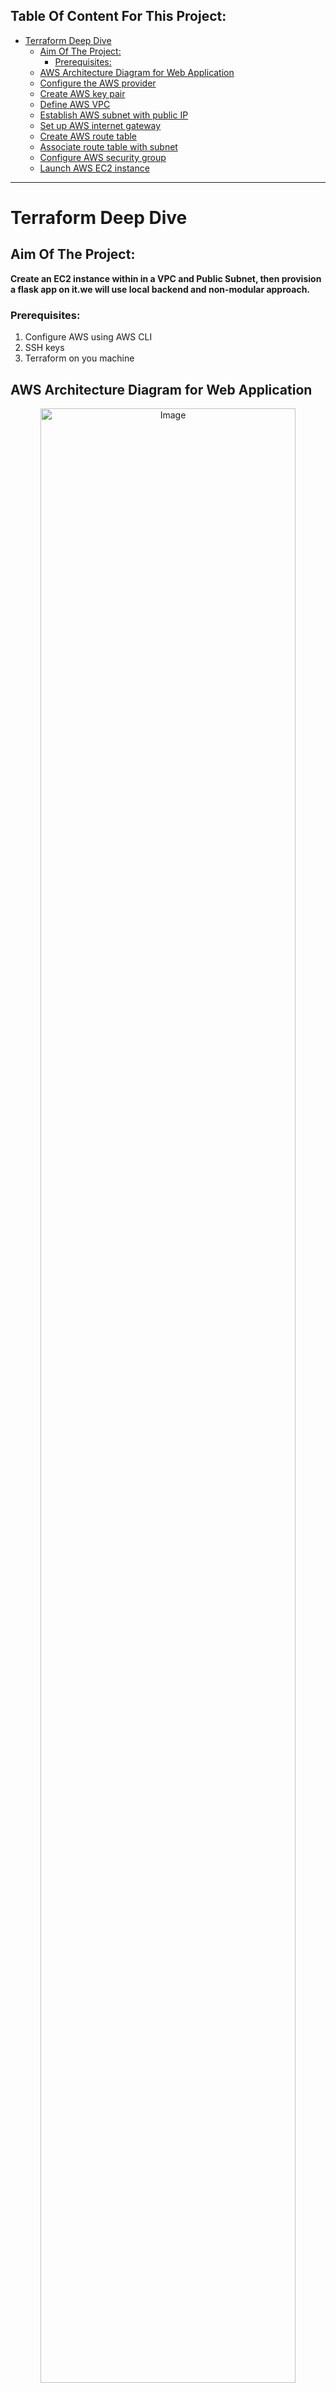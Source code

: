 ## Table Of Content For This Project:
- [Terraform Deep Dive](#terraform-deep-dive)
  - [Aim Of The Project:](#aim-of-the-project)
    - [Prerequisites:](#prerequisites)
  - [AWS Architecture Diagram for Web Application](#aws-architecture-diagram-for-web-application)
  - [Configure the AWS provider](#configure-the-aws-provider)
  - [Create AWS key pair](#create-aws-key-pair)
  - [Define AWS VPC](#define-aws-vpc)
  - [Establish AWS subnet with public IP](#establish-aws-subnet-with-public-ip)
  - [Set up AWS internet gateway](#set-up-aws-internet-gateway)
  - [Create AWS route table](#create-aws-route-table)
  - [Associate route table with subnet](#associate-route-table-with-subnet)
  - [Configure AWS security group](#configure-aws-security-group)
  - [Launch AWS EC2 instance](#launch-aws-ec2-instance)
---


# Terraform Deep Dive


## Aim Of The Project:
**Create an EC2 instance within in a VPC and Public Subnet, then provision a flask app on it.we will use local backend and non-modular approach.**

### Prerequisites:
1. Configure AWS using AWS CLI
2. SSH keys
3. Terraform on you machine

## AWS Architecture Diagram for Web Application



<div style="text-align:center;">
  <img src="./IMG/architecture.png" alt="Image" style="width:90%;">
</div>


This architecture employs Terraform to build AWS infrastructure elements, including a **VPC**, **subnet**, **security groups**, and an **EC2 instance**.The EC2 instance is configured to host a **Flask web application**, accessible via **HTTP on port 80**, demonstrating seamless automation of deployment and networking configurations.

## Configure the AWS provider

You should specify the **version** as well as the AWS **region** you want the provider to operate in.

```
# Specify required provider and version
terraform {
  required_providers {
    aws = {
      source  = "hashicorp/aws"
      version = "~> 3.0"  # Use a version constraint for compatibility
    }
  }
}

# Configure AWS provider with the region
provider "aws" {
  region = "us-east-1"
}
```

## Create AWS key pair

The following configuration creates an AWS ****key pair****. It requires an SSH ****public key**** and a ****key name****.

```
resource "aws_key_pair" "example" {
  key_name   = "terraform-demo"  # Set a unique name for your key pair
  public_key = file("~/.ssh/id_rsa.pub")  # Specify the path to your public key file
}
```

## Define AWS VPC

Create a **VPC** with a **CIDR block** of 10.0.0.0/16.

```
resource "aws_vpc" "myvpc" {
  cidr_block = "10.0.0.0/16"  # Set the desired CIDR block for your VPC
}
```

## Establish AWS subnet with public IP

Terraform code for creating an AWS **subnet** in VPC **"myvpc"** with CIDR **"10.0.0.0/24"** in availability zone **"us-east-1a"** and enabling public IPs on launch.

```
resource "aws_subnet" "sub1" {
  vpc_id                  = aws_vpc.myvpc.id  # Reference the ID of the VPC created earlier
  cidr_block              = "10.0.0.0/24"  # Set the CIDR block for the subnet
  availability_zone       = "us-east-1a"  # Choose the desired availability zone
  map_public_ip_on_launch = true  # Enable automatic assignment of public IPs to instances
}
```

## Set up AWS internet gateway

This Terraform code creates an AWS **internet gateway** attached to the VPC named **"myvpc"**

```
resource "aws_internet_gateway" "igw" {
  vpc_id = aws_vpc.myvpc.id  # Attach the Internet Gateway to the previously created VPC
}
```

## Create AWS route table

This Terraform code creates an AWS **route table** named **"RT"** associated with the VPC **"myvpc"** with a default route for all traffic pointing to the internet gateway named **"igw"**

```
resource "aws_route_table" "RT" {
  vpc_id = aws_vpc.myvpc.id  # Specify the VPC ID for the route table

  route {
    cidr_block = "0.0.0.0/0"  # Default route for all traffic
    gateway_id = aws_internet_gateway.igw.id  # Route traffic via the Internet Gateway
  }
}
```


## Associate route table with subnet

This Terraform code **associates** the route table **"RT"** with the subnet **"sub1"** using the association named **"rta1."**

```
resource "aws_route_table_association" "rta1" {
  subnet_id      = aws_subnet.sub1.id  # Associate the route table with the specified subnet
  route_table_id = aws_route_table.RT.id  # Specify the ID of the route table
}
```

## Configure AWS security group

This Terraform code creates an AWS security group named **"webSg"** in the VPC **"myvpc"** allowing incoming **HTTP** traffic on **port 80** from within the VPC, incoming **SSH** traffic on **port 22** from anywhere, and allowing **all** outgoing traffic. It also includes a tag for **better identification** with the name **"Web-sg"**

```
resource "aws_security_group" "webSg" {
  name   = "web"  # Set the name for the security group
  vpc_id = aws_vpc.myvpc.id  # Specify the VPC ID where the security group will be created

  ingress {
    description = "HTTP from VPC"  # Allow incoming HTTP traffic from within the VPC
    from_port   = 80
    to_port     = 80
    protocol    = "tcp"
    cidr_blocks = ["0.0.0.0/0"]
  }
  ingress {
    description = "SSH"  # Allow incoming SSH traffic from anywhere
    from_port   = 22
    to_port     = 22
    protocol    = "tcp"
    cidr_blocks = ["0.0.0.0/0"]
  }

  egress {
    from_port   = 0
    to_port     = 0
    protocol    = "-1"  # Allow all outgoing traffic
    cidr_blocks = ["0.0.0.0/0"]
  }

  tags = {
    Name = "Web-sg"  # Set a tag for better identification
  }
}
```



## Launch AWS EC2 instance

This Terraform code provisions an AWS EC2 instance named **"server"** using the specified **AMI** ("ami-0261755bbcb8c4a84"), **instance type ("t2.micro")**, and **key pair** ("example"). It places the instance in the subnet **"sub1"** and associates it with the security group **"webSg."**

The code also establishes an SSH connection to the instance, copies a **local file ("app.py")** to the remote instance, and executes inline commands on the remote instance, including updating package lists, installing **Python3** and **Flask**, and starting the **"app.py"** application in the **background**.

```
resource "aws_instance" "server" {
  ami                    = "ami-0261755bbcb8c4a84"  # Specify the desired Amazon Machine Image (AMI)
  instance_type          = "t2.micro"  # Choose the instance type
  key_name               = aws_key_pair.example.key_name  # Use the key pair created earlier
  vpc_security_group_ids = [aws_security_group.webSg.id]  # Attach the security group to the instance
  subnet_id              = aws_subnet.sub1.id  # Place the instance in the specified subnet

  connection {
    type        = "ssh"
    user        = "ubuntu"  # Replace with the appropriate username for your EC2 instance
    private_key = file("~/.ssh/id_rsa")  # Replace with the path to your private key
    host        = self.public_ip
  }

  # File provisioner to copy a file from local to the remote EC2 instance
  provisioner "file" {
    source      = "app.py"  # Replace with the path to your local file
    destination = "/home/ubuntu/app.py"  # Replace with the path on the remote instance
  }

  provisioner "remote-exec" {
    inline = [
      "echo 'Hello from the remote instance'",
      "sudo apt update -y",  # Update package lists (for Ubuntu)
      "sudo apt-get install -y python3-pip",  # Example package installation
      "cd /home/ubuntu",
      "sudo pip3 install flask",
      "sudo python3 app.py &",  # Start the application in the background
    ]
  }
}
```